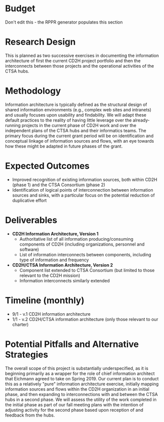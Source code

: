 # Budget
Don't edit this - the RPPR generator populates this section

# Research Design
This is planned as two successive exercises in documenting the information architecture of first the current CD2H project portfolio and then the interconnects between those projects and the operational activities of the CTSA hubs.

# Methodology
Information architecture is typically defined as the structural design of shared information environments (e.g., complex web sites and intranets) and usually focuses upon usability and findability. We will adapt these default practices to the reality of having little leverage over the already-running projects in the current phase of CD2H work and over the independent plans of the CTSA hubs and their informatics teams. The primary focus during the current grant period will be on identification and conceptual linkage of information sources and flows, with an eye towards how these might be adapted in future phases of the grant.

# Expected Outcomes
* Improved recognition of existing information sources, both within CD2H (phase 1) and the CTSA Consortium (phase 2)
* Identification of logical points of interconnection between information sources and sinks, with a particular focus on the potential reduction of duplicative effort

# Deliverables
- **CD2H Information Architecture, Version 1**
  - Authoritative list of all information producing/consuming components of CD2H (including organizations, personnel and software)
  - List of information interconnects between components, including type of information and frequency
- **CD2H/CTSA Information Architecture, Version 2**
  - Component list extended to CTSA Consortium (but limited to those relevant to the CD2H mission)
  - Information interconnects similarly extended

# Timeline (monthly)
* 9/1 - v.1 CD2H information architecture
* 1/1 - v.2 CD2H/CTSA information architecture (only those relevant to our charter)

# Potential Pitfalls and Alternative Strategies

The overall scope of this project is substantially underspecified, as it is beginning primarily as a wrapper for the role
of chief information architect that Eichmann agreed to take on Spring 2019. Our current plan is to conduct this as a
relatively "pure" information architecture exercise, initially mapping information sources and flows within the CD2H
organization in an initial phase, and then expanding to interconnections with and between the CTSA hubs in a second phase.
We will assess the utility of the work completed in the initial phase as part of our fall meeting plans with the intention
of adjusting activity for the second phase based upon reception of and feedback from the hubs.
